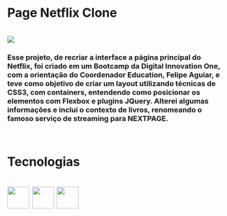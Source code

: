 # Page Netflix Clone

<br>

<img src="https://j.gifs.com/Qkg4nL.gif"/>

<br>

### Esse projeto, de recriar a interface a página principal do Netflix, foi criado em um Bootcamp da Digital Innovation One, com a orientação do Coordenador Education, Felipe Aguiar, e teve como objetivo de criar um layout utilizando técnicas de CSS3, com containers, entendendo como posicionar os elementos com Flexbox e plugins JQuery. Alterei algumas informações e inclui o contexto de livros, renomeando o famoso serviço de streaming para NEXTPAGE.

<br>

<div>
<h1>Tecnologias<h1>
<img src="https://cdn.jsdelivr.net/gh/devicons/devicon/icons/html5/html5-original.svg" width="50" heigth="50" />
<img src="https://cdn.jsdelivr.net/gh/devicons/devicon/icons/css3/css3-original.svg" width="50" heigth="50"/>
<img src="https://cdn.jsdelivr.net/gh/devicons/devicon/icons/jquery/jquery-plain-wordmark.svg" width="50" heigth="50" />
</div>
